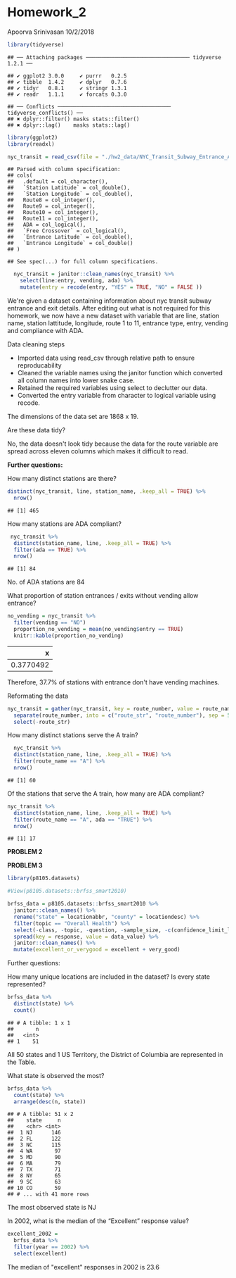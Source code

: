 Homework\_2
================
Apoorva Srinivasan
10/2/2018

``` r
library(tidyverse)
```

    ## ── Attaching packages ───────────────────────────────── tidyverse 1.2.1 ──

    ## ✔ ggplot2 3.0.0     ✔ purrr   0.2.5
    ## ✔ tibble  1.4.2     ✔ dplyr   0.7.6
    ## ✔ tidyr   0.8.1     ✔ stringr 1.3.1
    ## ✔ readr   1.1.1     ✔ forcats 0.3.0

    ## ── Conflicts ──────────────────────────────────── tidyverse_conflicts() ──
    ## ✖ dplyr::filter() masks stats::filter()
    ## ✖ dplyr::lag()    masks stats::lag()

``` r
library(ggplot2)
library(readxl)
```

``` r
nyc_transit = read_csv(file = "./hw2_data/NYC_Transit_Subway_Entrance_And_Exit_Data.csv") 
```

    ## Parsed with column specification:
    ## cols(
    ##   .default = col_character(),
    ##   `Station Latitude` = col_double(),
    ##   `Station Longitude` = col_double(),
    ##   Route8 = col_integer(),
    ##   Route9 = col_integer(),
    ##   Route10 = col_integer(),
    ##   Route11 = col_integer(),
    ##   ADA = col_logical(),
    ##   `Free Crossover` = col_logical(),
    ##   `Entrance Latitude` = col_double(),
    ##   `Entrance Longitude` = col_double()
    ## )

    ## See spec(...) for full column specifications.

``` r
  nyc_transit = janitor::clean_names(nyc_transit) %>%
    select(line:entry, vending, ada) %>%
    mutate(entry = recode(entry, "YES" = TRUE, "NO" = FALSE ))
```

We're given a dataset containing information about nyc transit subway entrance and exit details. After editing out what is not required for this homework, we now have a new dataset with variable that are line, station name, station lattitude, longitude, route 1 to 11, entrance type, entry, vending and compliance with ADA.

Data cleaning steps

-   Imported data using read\_csv through relative path to ensure reproducability
-   Cleaned the variable names using the janitor function which converted all column names into lower snake case.
-   Retained the required variables using select to declutter our data.
-   Converted the entry variable from character to logical variable using recode.

The dimensions of the data set are 1868 x 19.

Are these data tidy?

No, the data doesn't look tidy because the data for the route variable are spread across eleven columns which makes it difficult to read.

**Further questions:**

How many distinct stations are there?

``` r
distinct(nyc_transit, line, station_name, .keep_all = TRUE) %>%
  nrow()
```

    ## [1] 465

How many stations are ADA compliant?

``` r
 nyc_transit %>%
  distinct(station_name, line, .keep_all = TRUE) %>% 
  filter(ada == TRUE) %>% 
  nrow()
```

    ## [1] 84

No. of ADA stations are 84

What proportion of station entrances / exits without vending allow entrance?

``` r
no_vending = nyc_transit %>%
  filter(vending == "NO")
  proportion_no_vending = mean(no_vending$entry == TRUE)
  knitr::kable(proportion_no_vending)
```

|          x|
|----------:|
|  0.3770492|

Therefore, 37.7% of stations with entrance don't have vending machines.

Reformating the data

``` r
nyc_transit = gather(nyc_transit, key = route_number, value = route_name, route1:route11) %>%
  separate(route_number, into = c("route_str", "route_number"), sep = 5) %>%
  select(-route_str)
```

How many distinct stations serve the A train?

``` r
  nyc_transit %>%
  distinct(station_name, line, .keep_all = TRUE) %>%
  filter(route_name == "A") %>%
  nrow()
```

    ## [1] 60

Of the stations that serve the A train, how many are ADA compliant?

``` r
nyc_transit %>%
  distinct(station_name, line, .keep_all = TRUE) %>%
  filter(route_name == "A", ada == "TRUE") %>%
  nrow()
```

    ## [1] 17

**PROBLEM 2**

**PROBLEM 3**

``` r
library(p8105.datasets)

#View(p8105.datasets::brfss_smart2010)
```

``` r
brfss_data = p8105.datasets::brfss_smart2010 %>%
  janitor::clean_names() %>%
  rename("state" = locationabbr, "county" = locationdesc) %>% 
  filter(topic == "Overall Health") %>%
  select(-class, -topic, -question, -sample_size, -c(confidence_limit_low:geo_location)) %>%
  spread(key = response, value = data_value) %>%
  janitor::clean_names() %>%
  mutate(excellent_or_verygood = excellent + very_good)
```

Further questions:

How many unique locations are included in the dataset? Is every state represented?

``` r
brfss_data %>%
  distinct(state) %>% 
  count()
```

    ## # A tibble: 1 x 1
    ##       n
    ##   <int>
    ## 1    51

All 50 states and 1 US Territory, the District of Columbia are represented in the Table.

What state is observed the most?

``` r
brfss_data %>%
  count(state) %>% 
  arrange(desc(n, state))
```

    ## # A tibble: 51 x 2
    ##    state     n
    ##    <chr> <int>
    ##  1 NJ      146
    ##  2 FL      122
    ##  3 NC      115
    ##  4 WA       97
    ##  5 MD       90
    ##  6 MA       79
    ##  7 TX       71
    ##  8 NY       65
    ##  9 SC       63
    ## 10 CO       59
    ## # ... with 41 more rows

The most observed state is NJ

In 2002, what is the median of the “Excellent” response value?

``` r
excellent_2002 =
  brfss_data %>% 
  filter(year == 2002) %>%
  select(excellent) 
```

The median of "excellent" responses in 2002 is 23.6
